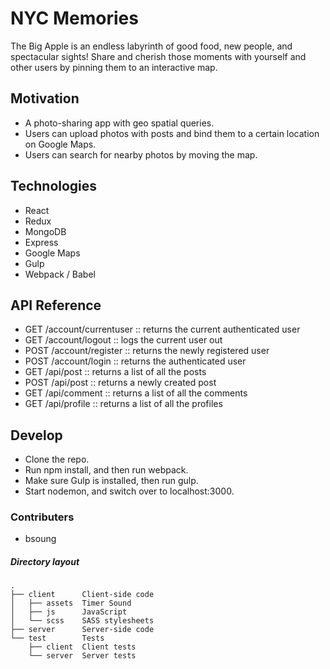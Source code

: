 # NYC Memories

The Big Apple is an endless labyrinth of good food, new people, and spectacular sights! 
Share and cherish those moments with yourself and other users by pinning them to an interactive map.

## Motivation

* A photo-sharing app with geo spatial queries. 
* Users can upload photos with posts and bind them to a certain location on Google Maps.
* Users can search for nearby photos by moving the map. 

## Technologies

* React
* Redux
* MongoDB
* Express
* Google Maps
* Gulp
* Webpack / Babel

## API Reference

* GET /account/currentuser    :: returns the current authenticated user
* GET /account/logout    :: logs the current user out
* POST /account/register    :: returns the newly registered user
* POST /account/login    :: returns the authenticated user
* GET /api/post   :: returns a list of all the posts
* POST /api/post   :: returns a newly created post
* GET /api/comment  :: returns a list of all the comments
* GET /api/profile  :: returns a list of all the profiles


## Develop

* Clone the repo.
* Run npm install, and then run webpack.
* Make sure Gulp is installed, then run gulp.
* Start nodemon, and switch over to localhost:3000.

### Contributers
* bsoung


##### Directory layout

```
.
├── client      Client-side code
│   ├── assets  Timer Sound
│   ├── js      JavaScript
│   └── scss    SASS stylesheets
├── server      Server-side code
└── test        Tests
    ├── client  Client tests
    └── server  Server tests
```
